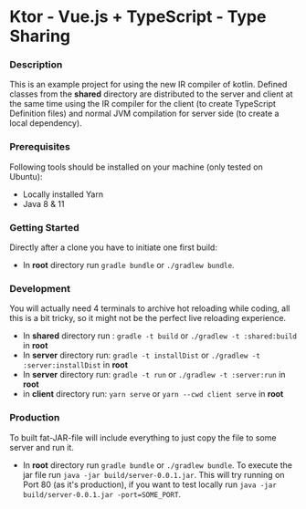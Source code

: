# Ktor - Vue.js + TypeScript - Type Sharing

### Description
This is an example project for using the new IR compiler of kotlin. Defined classes
from the <b>shared</b> directory are distributed to the server and client at the same time using the IR compiler for the client (to create TypeScript Definition files)
and normal JVM compilation for server side (to create a local dependency).

### Prerequisites
Following tools should be installed on your machine (only tested on Ubuntu):
- Locally installed Yarn
- Java 8 & 11

### Getting Started
Directly after a clone you have to initiate one first build:
- In <b>root</b> directory run `gradle bundle` or `./gradlew bundle`.

### Development

You will actually need 4 terminals to archive hot reloading while coding, all this is a bit tricky, so it might not be the perfect live reloading experience.

- In <b>shared</b> directory run : `gradle -t build` or `./gradlew -t :shared:build` in <b>root</b>
- In <b>server</b> directory run: `gradle -t installDist` or `./gradlew -t :server:installDist` in <b>root</b>
- In <b>server</b> directory run: `gradle -t run` or `./gradlew -t :server:run` in <b>root</b>
- in <b>client</b> directory run: `yarn serve` or `yarn --cwd client serve`  in <b>root</b>

### Production
To built fat-JAR-file will include everything to just copy the file to some server and run it.
-  In <b>root</b> directory run `gradle bundle` or `./gradlew bundle`.
To execute the jar file run `java -jar build/server-0.0.1.jar`. This will try running on Port 80 (as it's production),
  if you want to test locally run `java -jar build/server-0.0.1.jar -port=SOME_PORT`. 
